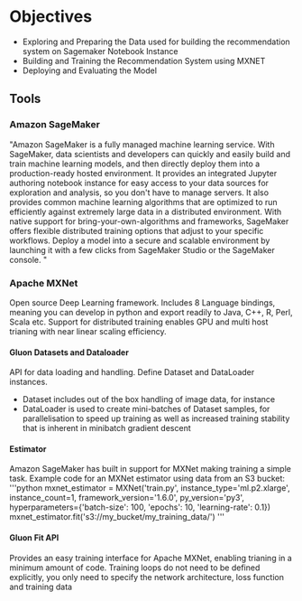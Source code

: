 # Objectives
- Exploring and Preparing the Data used for building the recommendation system on Sagemaker Notebook Instance
- Building and Training the Recommendation System using  MXNET
- Deploying and Evaluating the Model

## Tools
### Amazon SageMaker
"Amazon SageMaker is a fully managed machine learning service. With SageMaker, data scientists and developers can quickly and easily build and train machine learning models, and then directly deploy them into a production-ready hosted environment. It provides an integrated Jupyter authoring notebook instance for easy access to your data sources for exploration and analysis, so you don't have to manage servers. It also provides common machine learning algorithms that are optimized to run efficiently against extremely large data in a distributed environment. With native support for bring-your-own-algorithms and frameworks, SageMaker offers flexible distributed training options that adjust to your specific workflows. Deploy a model into a secure and scalable environment by launching it with a few clicks from SageMaker Studio or the SageMaker console. "

### Apache MXNet
Open source Deep Learning framework. Includes 8 Language bindings, meaning you can develop in python and export readily to Java, C++, R, Perl, Scala etc. Support for distributed training enables GPU and multi host trianing with near linear scaling efficiency.  
#### Gluon Datasets and Dataloader
API for data loading and handling. Define Dataset and DataLoader instances.
- Dataset includes out of the box handling of image data, for instance
- DataLoader is used to create mini-batches of Dataset samples, for parallelisation to speed up training as well as increased training stability that is inherent in minibatch gradient descent
#### Estimator
Amazon SageMaker has built in support for MXNet making training a simple task. 
Example code for an MXNet estimator using data from an S3 bucket:
'''python
mxnet_estimator = MXNet('train.py',
                        instance_type='ml.p2.xlarge',
                        instance_count=1,
                        framework_version='1.6.0',
                        py_version='py3',
                        hyperparameters={'batch-size': 100,
                                         'epochs': 10,
                                         'learning-rate': 0.1})
mxnet_estimator.fit('s3://my_bucket/my_training_data/')
'''
#### Gluon Fit API
Provides an easy training interface for Apache MXNet, enabling trianing in a minimum amount of code. Training loops do not need to be defined explicitly, you only need to specify the network architecture, loss function and training data
